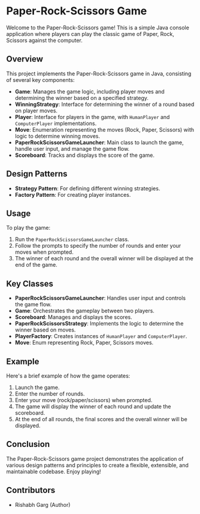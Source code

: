 # Paper-Rock-Scissors Game

Welcome to the Paper-Rock-Scissors game! This is a simple Java console application where players can play the classic game of Paper, Rock, Scissors against the computer.

## Overview

This project implements the Paper-Rock-Scissors game in Java, consisting of several key components:

- **Game**: Manages the game logic, including player moves and determining the winner based on a specified strategy.
- **WinningStrategy**: Interface for determining the winner of a round based on player moves.
- **Player**: Interface for players in the game, with `HumanPlayer` and `ComputerPlayer` implementations.
- **Move**: Enumeration representing the moves (Rock, Paper, Scissors) with logic to determine winning moves.
- **PaperRockScissorsGameLauncher**: Main class to launch the game, handle user input, and manage the game flow.
- **Scoreboard**: Tracks and displays the score of the game.

## Design Patterns

- **Strategy Pattern**: For defining different winning strategies.
- **Factory Pattern**: For creating player instances.

## Usage

To play the game:
1. Run the `PaperRockScissorsGameLauncher` class.
2. Follow the prompts to specify the number of rounds and enter your moves when prompted.
3. The winner of each round and the overall winner will be displayed at the end of the game.

## Key Classes

- **PaperRockScissorsGameLauncher**: Handles user input and controls the game flow.
- **Game**: Orchestrates the gameplay between two players.
- **Scoreboard**: Manages and displays the scores.
- **PaperRockScissorsStrategy**: Implements the logic to determine the winner based on moves.
- **PlayerFactory**: Creates instances of `HumanPlayer` and `ComputerPlayer`.
- **Move**: Enum representing Rock, Paper, Scissors moves.

## Example

Here's a brief example of how the game operates:

1. Launch the game.
2. Enter the number of rounds.
3. Enter your move (rock/paper/scissors) when prompted.
4. The game will display the winner of each round and update the scoreboard.
5. At the end of all rounds, the final scores and the overall winner will be displayed.

## Conclusion

The Paper-Rock-Scissors game project demonstrates the application of various design patterns and principles to create a flexible, extensible, and maintainable codebase. Enjoy playing!

## Contributors

- Rishabh Garg (Author)